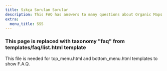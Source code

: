 ```yaml
---
title: Sıkça Sorulan Sorular
description: This FAQ has answers to many questions about Organic Maps app, our contributors, and our project {translate me}
extra:
  menu_title: SSS
---
```


### This page is replaced with taxonomy "faq" from templates/faq/list.html template

This file is needed for top_menu.html and bottom_menu.html templates to show F.A.Q.
